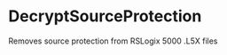 DecryptSourceProtection
=======================

Removes source protection from RSLogix 5000 .L5X files
